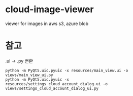 # cloud-image-viewer
viewer for images in aws s3, azure blob

# 참고
.ui -> .py 변환
```
python -m PyQt5.uic.pyuic -x resources/main_view.ui -o views/main_view_ui.py
python -m PyQt5.uic.pyuic -x resources/settings_cloud_account_dialog.ui -o views/settings_cloud_account_dialog_ui.py
```